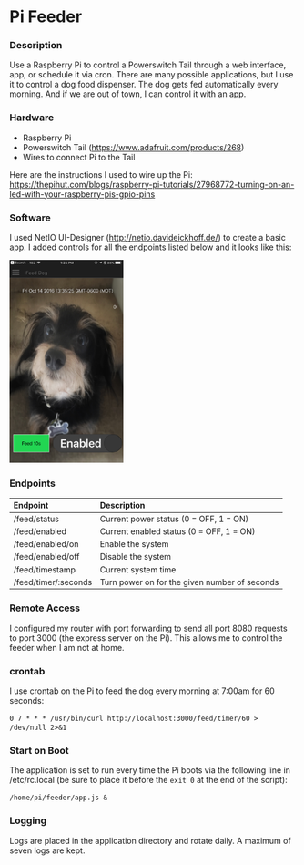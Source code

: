 # Pi Feeder

### Description

Use a Raspberry Pi to control a Powerswitch Tail through a web interface, app, or schedule it via cron. There are many possible applications, but I use it to control a dog food dispenser. The dog gets fed automatically every morning. And if we are out of town, I can control it with an app.

### Hardware

* Raspberry Pi
* Powerswitch Tail (https://www.adafruit.com/products/268)
* Wires to connect Pi to the Tail

Here are the instructions I used to wire up the Pi: https://thepihut.com/blogs/raspberry-pi-tutorials/27968772-turning-on-an-led-with-your-raspberry-pis-gpio-pins

### Software

I used NetIO UI-Designer (http://netio.davideickhoff.de/) to create a basic app. I added controls for all the endpoints listed below and it looks like this:

<img src="screenshot.png" alt="NetIO App Screenshot" width="200px"/>

### Endpoints

| Endpoint             | Description                                     |
|:-------------------- |:----------------------------------------------- |
| /feed/status         | Current power status (0 = OFF, 1 = ON)          |
| /feed/enabled        | Current enabled status (0 = OFF, 1 = ON)        |
| /feed/enabled/on     | Enable the system                               |
| /feed/enabled/off    | Disable the system                              |
| /feed/timestamp      | Current system time                             |
| /feed/timer/:seconds | Turn power on for the given number of seconds   |

### Remote Access

I configured my router with port forwarding to send all port 8080 requests to port 3000 (the express server on the Pi). This allows me to control the feeder when I am not at home.

### crontab

I use crontab on the Pi to feed the dog every morning at 7:00am for 60 seconds:
```
0 7 * * * /usr/bin/curl http://localhost:3000/feed/timer/60 > /dev/null 2>&1
```

### Start on Boot

The application is set to run every time the Pi boots via the following line in /etc/rc.local (be sure to place it before the `exit 0` at the end of the script):
```
/home/pi/feeder/app.js &
```

### Logging

Logs are placed in the application directory and rotate daily. A maximum of seven logs are kept.

